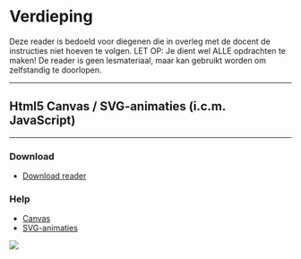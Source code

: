 # Verdieping

Deze reader is bedoeld voor diegenen die in overleg met de docent de instructies niet hoeven te volgen. LET OP: Je dient wel ALLE opdrachten te maken! De reader is geen lesmateriaal, maar kan gebruikt worden om zelfstandig te doorlopen.

---
## Html5 Canvas / SVG-animaties (i.c.m. JavaScript)
---

### Download
*   <a href="https://elo.kw1c.nl/CMS/Studie/811%20ICT-Academie/811%20VakkenInhoud/%5BB.14%20HTM%5D%20HTMLCSS/Productie/04.%20Aanvullend/canvas-en-svg-animaties-en-vectoren.pdf" target="_blank">Download reader</a>

### Help
*   <a href="http://www.w3schools.com/canvas/default.asp" target="_blank">Canvas</a>
*   <a href="http://www.w3schools.com/svg/default.asp" target="_blank">SVG-animaties</a>

<img src="https://elo.kw1c.nl/CMS/Studie/811%20ICT-Academie/811%20VakkenInhoud/%5BB.14%20HTM%5D%20HTMLCSS/Productie/04.%20Aanvullend/HTML5-Canvas.jpg">

